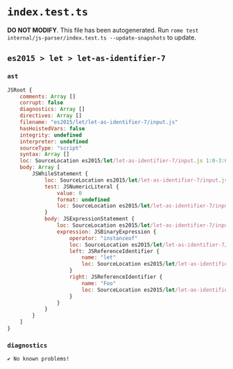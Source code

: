 # `index.test.ts`

**DO NOT MODIFY**. This file has been autogenerated. Run `rome test internal/js-parser/index.test.ts --update-snapshots` to update.

## `es2015 > let > let-as-identifier-7`

### `ast`

```javascript
JSRoot {
	comments: Array []
	corrupt: false
	diagnostics: Array []
	directives: Array []
	filename: "es2015/let/let-as-identifier-7/input.js"
	hasHoistedVars: false
	integrity: undefined
	interpreter: undefined
	sourceType: "script"
	syntax: Array []
	loc: SourceLocation es2015/let/let-as-identifier-7/input.js 1:0-3:0
	body: Array [
		JSWhileStatement {
			loc: SourceLocation es2015/let/let-as-identifier-7/input.js 1:0-2:14
			test: JSNumericLiteral {
				value: 0
				format: undefined
				loc: SourceLocation es2015/let/let-as-identifier-7/input.js 1:7-1:8
			}
			body: JSExpressionStatement {
				loc: SourceLocation es2015/let/let-as-identifier-7/input.js 1:10-2:14
				expression: JSBinaryExpression {
					operator: "instanceof"
					loc: SourceLocation es2015/let/let-as-identifier-7/input.js 1:10-2:14
					left: JSReferenceIdentifier {
						name: "let"
						loc: SourceLocation es2015/let/let-as-identifier-7/input.js 1:10-1:13 (let)
					}
					right: JSReferenceIdentifier {
						name: "Foo"
						loc: SourceLocation es2015/let/let-as-identifier-7/input.js 2:11-2:14 (Foo)
					}
				}
			}
		}
	]
}
```

### `diagnostics`

```
✔ No known problems!

```
